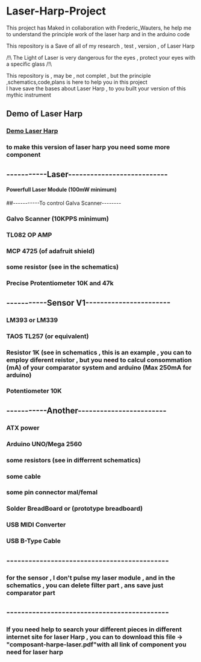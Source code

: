 # Laser-Harp-Project

This project has Maked in collaboration with Frederic_Wauters, he help me to understand the principle work of the laser harp and in the arduino code 

 This repository is a Save of all of my research , test , version , of Laser Harp     

/!\ The Light of Laser is very dangerous for the eyes , protect your eyes with a specific glass /!\  

 This repository is , may be , not complet , but the principle ,schematics,code,plans is here to help you in this project   
 I have save the bases about Laser Harp , to you built your version of this mythic instrument   

## Demo of Laser Harp
### [Demo Laser Harp](https://youtu.be/7bUMFFDsR9I)

### to make this version of laser harp you need some more component  
## -----------Laser---------------------------    
#### Powerfull Laser Module (100mW minimum)  
##-----------To control Galva Scanner--------  
 ### Galvo Scanner (10KPPS minimum)   
 ### TL082 OP AMP  
 ### MCP 4725 (of adafruit shield)   
 ### some resistor (see in the schematics)  
 ### Precise Protentiometer 10K and 47k  
## -----------Sensor V1-----------------------
 ### LM393 or LM339  
 ### TAOS TL257 (or equivalent)  
 ### Resistor 1K (see in schematics , this is an example , you can to employ diferent reistor , but you need to calcul consommation (mA) of your comparator system and arduino (Max 250mA for arduino)  
 ### Potentiometer 10K  
## -----------Another------------------------  
 ### ATX power  
 ### Arduino UNO/Mega 2560  
 ### some resistors (see in differrent schematics)  
 ### some cable  
 ### some pin connector mal/femal  
 ### Solder BreadBoard or (prototype breadboard)  
 ### USB MIDI Converter  
 ### USB B-Type Cable  
## --------------------------------------------  
 ### for the sensor , I don't pulse my laser module , and in the schematics , you can delete filter part , ans save just comparator part  
## --------------------------------------------  
 ### If you need help to search your different pieces in different internet site for laser Harp , you can to download this file -> "composant-harpe-laser.pdf"with all link of component you need for laser harp  


